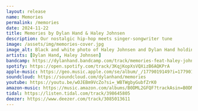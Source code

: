 ```yaml
---
layout: release
name: Memories
permalink: /memories
date: 2024-11-22
title: Memories by Dylan Hand & Haley Johnsen
description: Our nostalgic hip-hop meets singer-songwriter tune
image: /assets/img/memories-cover.jpg
image_alt: Black and white photo of Haley Johnsen and Dylan Hand holding color poloroid pictures of each other in front of a wooden background
artists: [Dylan Hand, Haley Johnsen]
bandcamp: https://dylanhand.bandcamp.com/track/memories-feat-haley-johnsen
spotify: https://open.spotify.com/track/3KqjKopXsVQXizB6AQKPrA
apple-music: https://geo.music.apple.com/se/album/_/1779019149?i=1779019150&mt=1&app=music&ls=1&at=1000lHKX&ct=odesli_http&itscg=30200&itsct=odsl_m
soundcloud: https://soundcloud.com/dylanhand/memories
youtube: https://youtu.be/wOJEBm9VcZo?si=_WBTWgbyGubfZrK0
amazon-music: https://music.amazon.com/albums/B0DML2GFQF?trackAsin=B0DMLF2XHH
tidal: https://listen.tidal.com/track/398645805
deezer: https://www.deezer.com/track/3085013611
---
```


